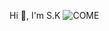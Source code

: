  <Centre> Hi 👋, I'm S.K  </Centre >
<img src="https://user-images.githubusercontent.com/96655163/195539546-4d2778fc-c88c-41a7-9dfe-e2a084847296.png" alt="COME" style="max-width: 100%;">                                                                                                         

 
